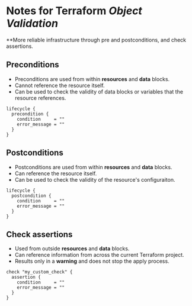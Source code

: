 # Notes for Terraform _Object Validation_

**More reliable infrastructure through pre and postconditions, and check assertions.

## Preconditions

- Preconditions are used from within **resources** and **data** blocks.
- Cannot reference the resource itself.
- Can be used to check the validity of data blocks or variables that the resource references.

```hcl
lifecycle {
  precondition {
    condition     = ""
    error_message = ""
  }
}
```

## Postconditions

- Postconditions are used from within **resources** and **data** blocks.
- Can reference the resource itself.
- Can be used to check the validity of the resource's configuraiton.

```hcl
lifecycle {
  postcondition {
    condition     = ""
    error_message = ""
  }
}
```

## Check assertions

- Used from outside **resources** and **data** blocks.
- Can reference information from across the current Terraform project.
- Results only in a **warning** and does not stop the apply process.

```hcl
check "my_custom_check" {
  assertion {
    condition     = ""
    error_message = ""
  }
}
```